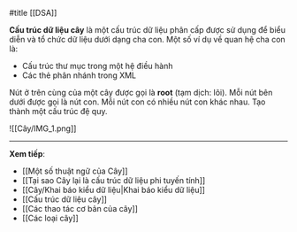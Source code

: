 #title [[DSA]]

**Cấu trúc dữ liệu cây** là một cấu trúc dữ liệu phân cấp được sử dụng để biểu diễn và tổ chức dữ liệu dưới dạng cha con. Một số ví dụ về quan hệ cha con là:
- Cấu trúc thư mục trong một hệ điều hành
- Các thẻ phân nhánh trong XML

Nút ở trên cùng của một cây được gọi là **root** (tạm dịch: lõi). Mỗi nút bên dưới được gọi là nút con. Mỗi nút con có nhiều nút con khác nhau. Tạo thành một cấu trúc đệ quy.

![[Cây/IMG_1.png]]

---
**Xem tiếp**:
- [[Một số thuật ngữ của Cây]]
- [[Tại sao Cây lại là cấu trúc dữ liệu phi tuyến tính]]
- [[Cây/Khai báo kiểu dữ liệu|Khai báo kiểu dữ liệu]]
- [[Cấu trúc dữ liệu cây]]
- [[Các thao tác cơ bản của cây]]
- [[Các loại cây]]